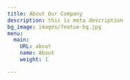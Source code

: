 ```yaml
---
title: About Our Company
description: this is meta description
bg_image: images/featue-bg.jpg
menu:
  main:
    URL: about
    name: About
    weight: 1

---
```

